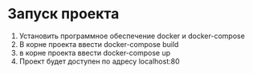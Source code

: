 # Запуск проекта
1. Установить программное обеспечение docker и docker-compose
2. В корне проекта ввести docker-compose build
3. в корне проекта ввести docker-compose up
4. Проект будет доступен по адресу localhost:80
